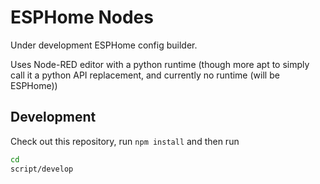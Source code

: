 # ESPHome Nodes

Under development ESPHome config builder.

Uses Node-RED editor with a python runtime (though more apt to simply call it a python API replacement, and currently no runtime (will be ESPHome))

## Development

Check out this repository, run `npm install` and then run

```sh
cd 
script/develop
```